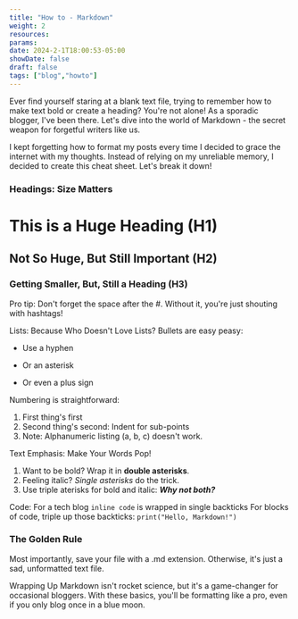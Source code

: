 ```yaml
---
title: "How to - Markdown"
weight: 2
resources:
params:
date: 2024-2-1T18:00:53-05:00
showDate: false
draft: false
tags: ["blog","howto"]
---
```



Ever find yourself staring at a blank text file, trying to remember how to make text bold or create a heading? You're not alone! As a sporadic blogger, I've been there. Let's dive into the world of Markdown - the secret weapon for forgetful writers like us.

I kept forgetting how to format my posts every time I decided to grace the internet with my thoughts. Instead of relying on my unreliable memory, I decided to create this cheat sheet. Let's break it down!
### Headings: Size Matters
# This is a Huge Heading (H1)
## Not So Huge, But Still Important (H2)
### Getting Smaller, But, Still a Heading (H3)

Pro tip: Don't forget the space after the #. Without it, you're just shouting with hashtags!


Lists: Because Who Doesn't Love Lists?
Bullets are easy peasy:
- Use a hyphen
* Or an asterisk
+ Or even a plus sign 

Numbering is straightforward:
1. First thing's first
 2. Second thing's second: Indent for sub-points
 3. Note: Alphanumeric listing (a, b, c) doesn't work.

Text Emphasis: Make Your Words Pop!
1. Want to be bold? Wrap it in **double asterisks**.
2. Feeling italic? *Single asterisks* do the trick.
3. Use triple aterisks for bold and italic: ***Why not both?***

Code: For a tech blog
`inline code` is wrapped in single backticks
For blocks of code, triple up those backticks:
```print("Hello, Markdown!")```

### The Golden Rule
Most importantly, save your file with a .md extension. Otherwise, it's just a sad, unformatted text file.

Wrapping Up
Markdown isn't rocket science, but it's a game-changer for occasional bloggers. With these basics, you'll be formatting like a pro, even if you only blog once in a blue moon.
